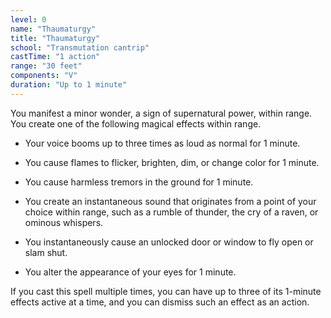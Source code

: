 ```yaml
---
level: 0
name: "Thaumaturgy"
title: "Thaumaturgy"
school: "Transmutation cantrip"
castTime: "1 action"
range: "30 feet"
components: "V"
duration: "Up to 1 minute"
---
```


You manifest a minor wonder, a sign of supernatural power, within range. You create one of the following magical effects within range.

- Your voice booms up to three times as loud as normal for 1 minute.

- You cause flames to flicker, brighten, dim, or change color for 1 minute.

- You cause harmless tremors in the ground for 1 minute.

- You create an instantaneous sound that originates from a point of your choice within range, such as a rumble of thunder, the cry of a raven, or ominous whispers.

- You instantaneously cause an unlocked door or window to fly open or slam shut.

- You alter the appearance of your eyes for 1 minute.

If you cast this spell multiple times, you can have up to three of its 1-minute effects active at a time, and you can dismiss such an effect as an action.
